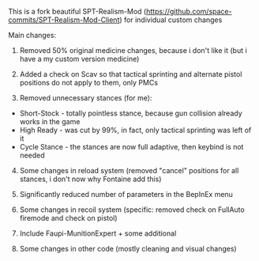This is a fork beautiful SPT-Realism-Mod (https://github.com/space-commits/SPT-Realism-Mod-Client) for individual custom changes

Main changes:
1) Removed 50% original medicine changes, because i don't like it (but i have a my custom version medicine)

2) Added a check on Scav so that tactical sprinting and alternate pistol positions do not apply to them, only PMCs

3) Removed unnecessary stances (for me):

- Short-Stock - totally pointless stance, because gun collision already works in the game
- High Ready - was cut by 99%, in fact, only tactical sprinting was left of it
- Cycle Stance - the stances are now full adaptive, then keybind is not needed

4) Some changes in reload system (removed "cancel" positions for all stances, i don't now why Fontaine add this)

5) Significantly reduced number of parameters in the BepInEx menu

6) Some changes in recoil system (specific: removed check on FullAuto firemode and check on pistol)

7) Include Faupi-MunitionExpert + some additional

8) Some changes in other code (mostly cleaning and visual changes)
